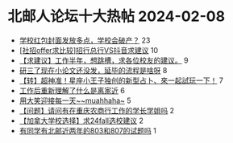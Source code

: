 # 北邮人论坛十大热帖 2024-02-08

- [学校红包封面发放多点，学校会破产？](https://bbs.byr.cn/article/Picture/3358040) 23
- [[社招offer求比较]招行总行VS抖音求建议](https://bbs.byr.cn/article/Job/2206998) 10
- [【求建议】工作半年，想跳槽，求各位校友的建议。](https://bbs.byr.cn/article/WorkLife/1210546) 9
- [研三了现在小论文还没发，延毕的流程是啥呀](https://bbs.byr.cn/article/Paper/48422) 8
- [【转】超神准！星座小王子独创的新型占卜、來一起試玩一下！](https://bbs.byr.cn/article/Constellations/326533) 7
- [工作后重新理解了什么是离家近](https://bbs.byr.cn/article/Talking/6410401) 6
- [用大笑迎接每一天~~muahhaha~](https://bbs.byr.cn/article/Joke/648830) 5
- [【问题】请问有在重庆农商行工作的学长学姐吗](https://bbs.byr.cn/article/Chongqing/25337) 2
- [【加拿大学校选择】求24fall选校建议](https://bbs.byr.cn/article/GoAbroad/396025) 2
- [有同学有北邮近两年的803和807的试题吗](https://bbs.byr.cn/article/AimGraduate/1227916) 1


